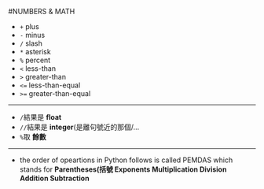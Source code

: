 #NUMBERS & MATH
* `+` plus
* `-` minus
* `/` slash
* `*` asterisk
* `%` percent
* `<` less-than
* `>` greater-than
* `<=` less-than-equal
* `>=` greater-than-equal

***
* `/`結果是 **float**
* `//`結果是 **integer**(是離句號近的那個/…
* `%`取 **餘數**

***
* the order of opeartions in Python follows is called PEMDAS which stands for **Parentheses(括號 Exponents Multiplication Division Addition Subtraction**
